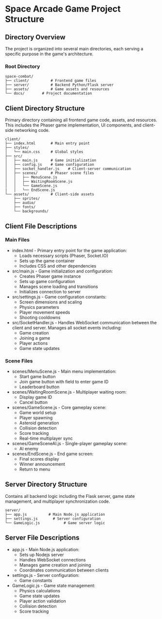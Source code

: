 # Space Arcade Game Project Structure

## Directory Overview
The project is organized into several main directories, each serving a specific purpose in the game's architecture.

### Root Directory
```
space-combat/
├── client/          # Frontend game files
├── server/          # Backend Python/Flask server
├── assets/          # Game assets and resources
└── docs/        # Project documentation
```

## Client Directory Structure
Primary directory containing all frontend game code, assets, and resources. This includes the Phaser game implementation, UI components, and client-side networking code.

```
client/
├── index.html       # Main entry point
├── styles/
│   └── main.css     # Global styles
├── src/
│   ├── main.js      # Game initialization
│   ├── config.js    # Game configuration
│   ├── socket_handler.js    # Client-server communication
│   ├── scenes/      # Phaser scene files
│   │   ├── MenuScene.js
│   │   ├── WaitingRoomScene.js
│   │   └── GameScene.js
|   │   └── EndScene.js
└── assets/          # Client-side assets
    ├── sprites/
    ├── audio/
    ├── fonts/
    └── backgrounds/
```

## Client File Descriptions

### Main Files
* index.html - Primary entry point for the game application:
    * Loads necessary scripts (Phaser, Socket.IO)
    * Sets up the game container
    * Includes CSS and other dependencies
* src/main.js - Game initialization and configuration:
    * Creates Phaser game instance
    * Sets up game configuration 
    * Manages scene loading and transitions
    * Initializes connection to server
* src/settings.js - Game configuration constants:
    * Screen dimensions and scaling
    * Physics parameters
    * Player movement speeds
    * Shooting cooldowns
* src/SocketHandler.js - Handles WebSocket communication between the client and server. Manages all socket events including:
    * Game creation
    * Joining a game
    * Player actions
    * Game state updates

### Scene Files
* scenes/MenuScene.js - Main menu implementation:
    * Start game button
    * Join game button with field to enter game ID
    * Leaderboard button
* scenes/WaitingRoomScene.js - Multiplayer waiting room:
    * Display game ID
    * Cancel button
* scenes/GameScene.js - Core gameplay scene:
    * Game world setup
    * Player spawning
    * Asteroid generation
    * Collision detection
    * Score tracking
    * Real-time multiplayer sync
* scenes/GameSceneAI.js - Single-player gameplay scene:
    * AI enemy
* scenes/EndScene.js - End game screen:
    * Final scores display
    * Winner announcement
    * Return to menu

## Server Directory Structure
Contains all backend logic including the Flask server, game state management, and multiplayer synchronization code.
```
server/
├── app.js          # Main Node.js application
├── settings.js       # Server configuration
└── GameLogic.js           # Game server logic
```

## Server File Descriptions

* app.js - Main Node.js application:
    * Sets up Nodejs server
    * Handles WebSocket connections
    * Manages game creation and joining
    * Coordinates communication between clients
* settings.js - Server configuration:
    * Game constants
* GameLogic.js - Game state management:
    * Physics calculations
    * Game state updates
    * Player action validation
    * Collision detection
    * Score tracking